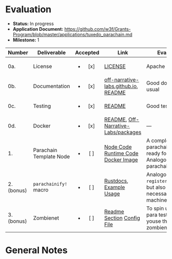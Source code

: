 # Evaluation

- **Status:** In progress
- **Application Document:** https://github.com/w3f/Grants-Program/blob/master/applications/tuxedo_parachain.md
- **Milestone:** 1

| Number | Deliverable | Accepted | Link | Evaluation Notes |
| ------ | ----------- | :------: | ---- |----------------- |
| 0a.    | License     | <ul><li>[x] </li></ul> | [LICENSE](https://github.com/Off-Narrative-Labs/Tuxedo/blob/939b44200241db29037f87bbf1c06cfe59975d21/LICENSE) | Apache 2.0 | 
| 0b.    | Documentation | <ul><li>[x] </li></ul> | [off-narrative-labs.github.io](https://off-narrative-labs.github.io/Tuxedo), [README](https://github.com/Off-Narrative-Labs/Tuxedo/blob/939b44200241db29037f87bbf1c06cfe59975d21/README.md) | Good documentation as usual | 
| 0c.    | Testing     | <ul><li>[x] </li></ul> | [README](https://github.com/Off-Narrative-Labs/Tuxedo/tree/939b44200241db29037f87bbf1c06cfe59975d21#testing-and-code-quality) | Good test coverage |
| 0d.    | Docker      | <ul><li>[x] </li></ul> | [README](https://github.com/Off-Narrative-Labs/Tuxedo/blob/939b44200241db29037f87bbf1c06cfe59975d21/README.md#docker), [Off-Narrative-Labs/packages](https://github.com/orgs/Off-Narrative-Labs/packages) | — |
| 1.     | Parachain Template Node | <ul><li>[ ] </li></ul> | [Node Code](https://github.com/Off-Narrative-Labs/Tuxedo/tree/main/parachain-node) [Runtime Code](https://github.com/Off-Narrative-Labs/Tuxedo/tree/main/tuxedo-parachain-runtime) [Docker Image](https://github.com/Off-Narrative-Labs/Tuxedo/pkgs/container/tuxedo-parachain) | A complete working parachain template node ready for hacking. Analogous to Cumulus's parachain template node. |
| 2. (bonus)     | `parachainify!` macro | <ul><li>[ ] </li></ul> | [Rustdocs](https://off-narrative-labs.github.io/Tuxedo/tuxedo_parachain_core/macro.parachainify.html), [Example Usage](https://github.com/Off-Narrative-Labs/Tuxedo/blob/main/tuxedo-parachain-runtime/src/lib.rs#L63-L64) | Analogous to `register_validate_block!`, but also configures all necessary parachain machinery. |
| 3. (bonus)    | Zombienet | <ul><li>[ ] </li></ul> | [Readme Section](https://github.com/Off-Narrative-Labs/Tuxedo#zombienet) [Config File](https://github.com/Off-Narrative-Labs/Tuxedo/blob/main/zombienet.toml) | To spin up a proper relay-para testnet, you can youse the provided zombienet config. |

# General Notes
